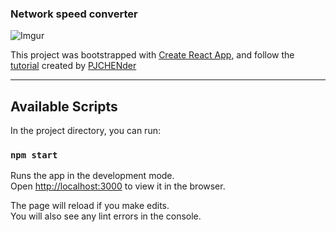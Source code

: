 ### Network speed converter

![Imgur](https://i.imgur.com/kPzYXzO.png)

This project was bootstrapped with [Create React App](https://github.com/facebook/create-react-app), and follow the [tutorial](https://ithelp.ithome.com.tw/articles/10221577) created by [PJCHENder](https://github.com/PJCHENder)
***
## Available Scripts

In the project directory, you can run:

### `npm start`

Runs the app in the development mode.<br />
Open [http://localhost:3000](http://localhost:3000) to view it in the browser.

The page will reload if you make edits.<br />
You will also see any lint errors in the console.
